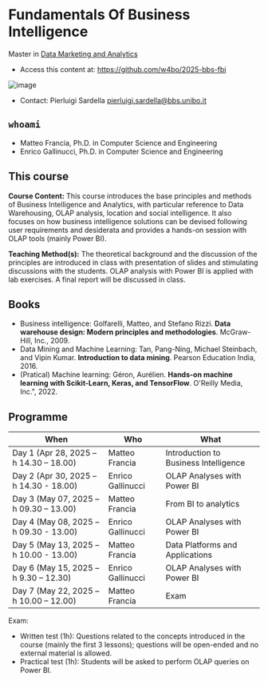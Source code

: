 # Fundamentals Of Business Intelligence

Master in [Data Marketing and Analytics](https://www.bbs.unibo.eu/master-fulltime/data-marketing-and-analytics/)

- Access this content at: https://github.com/w4bo/2025-bbs-fbi

![image](https://user-images.githubusercontent.com/18005592/235678122-cc2992d4-2113-42aa-aa83-a641c77e85e9.png)

- Contact: Pierluigi Sardella <pierluigi.sardella@bbs.unibo.it>

## `whoami`

- Matteo Francia, Ph.D. in Computer Science and Engineering
- Enrico Gallinucci, Ph.D. in Computer Science and Engineering

## This course

**Course Content:** This course introduces the base principles and methods of Business Intelligence and Analytics, with particular reference to Data Warehousing, OLAP analysis, location and social intelligence. It also focuses on how business intelligence solutions can be devised following user requirements and desiderata and provides a hands-on session with OLAP tools (mainly Power BI).

**Teaching Method(s):** The theoretical background and the discussion of the principles are introduced in class with presentation of slides and stimulating discussions with the students. OLAP analysis with Power BI is applied with lab exercises. A final report will be discussed in class. 

## Books

- Business intelligence: Golfarelli, Matteo, and Stefano Rizzi. **Data warehouse design: Modern principles and methodologies**. McGraw-Hill, Inc., 2009.
- Data Mining and Machine Learning: Tan, Pang-Ning, Michael Steinbach, and Vipin Kumar. **Introduction to data mining**. Pearson Education India, 2016.
- (Pratical) Machine learning: Géron, Aurélien. **Hands-on machine learning with Scikit-Learn, Keras, and TensorFlow**. O'Reilly Media, Inc.", 2022.

## Programme

| When | Who | What |
| -    | -    | -    |
| Day 1 (Apr 28, 2025 – h 14.30 – 18.00) | Matteo Francia    | Introduction to Business Intelligence |
| Day 2 (Apr 30, 2025 – h 14.30 - 18.00) | Enrico Gallinucci | OLAP Analyses with Power BI |
| Day 3 (May 07, 2025 – h 09.30 – 13.00) | Matteo Francia    | From BI to analytics |
| Day 4 (May 08, 2025 – h 09.30 - 13.00) | Enrico Gallinucci | OLAP Analyses with Power BI |
| Day 5 (May 13, 2025 – h 10.00 - 13.00) | Matteo Francia    | Data Platforms and Applications |
| Day 6 (May 15, 2025 – h 9.30 – 12.30)  | Enrico Gallinucci | OLAP Analyses with Power BI |
| Day 7 (May 22, 2025 – h 10.00 – 12.00) | Matteo Francia    | Exam |

Exam:

- Written test (1h): Questions related to the concepts introduced in the course (mainly the first 3 lessons); questions will be open-ended and no external material is allowed. 
- Practical test (1h): Students will be asked to perform OLAP queries on Power BI.
